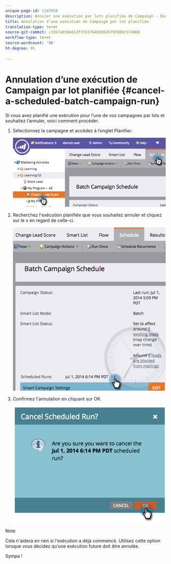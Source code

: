 ```yaml
---
unique-page-id: 1147058
description: Annuler une exécution par lots planifiée de Campaign - Documents marketing - Documentation du produit
title: Annulation d’une exécution de Campaign par lot planifiée
translation-type: tm+mt
source-git-commit: c33b7ab59e612f37d3f64bb954579700dc574068
workflow-type: tm+mt
source-wordcount: '96'
ht-degree: 0%

---
```



# Annulation d’une exécution de Campaign par lot planifiée {#cancel-a-scheduled-batch-campaign-run}

Si vous avez planifié une exécution pour l’une de vos campagnes par lots et souhaitez l’annuler, voici comment procéder.

1. Sélectionnez la campagne et accédez à l’onglet Planifier.

   ![](assets/image2014-9-22-16-3a43-3a10.png)

1. Recherchez l&#39;exécution planifiée que vous souhaitez annuler et cliquez sur le x en regard de celle-ci.

   ![](assets/image2014-9-22-16-3a43-3a15.png)

1. Confirmez l&#39;annulation en cliquant sur OK.

   ![](assets/image2014-9-22-16-3a43-3a24.png)

>[!NOTE]
>
>Cela n&#39;aidera en rien si l&#39;exécution a déjà commencé. Utilisez cette option lorsque vous décidez qu’une exécution future doit être annulée.

Sympa !